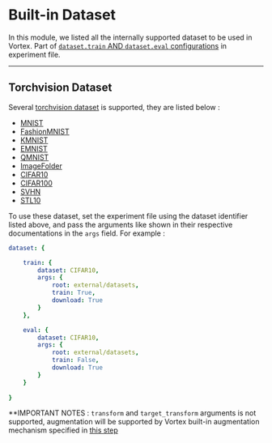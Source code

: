 # Built-in Dataset

In this module, we listed all the internally supported dataset to be used in Vortex. Part of [`dataset.train` AND `dataset.eval` configurations](../user-guides/experiment_file_config.md#dataset) in experiment file.

---

## Torchvision Dataset

Several [torchvision dataset](https://pytorch.org/docs/stable/torchvision/datasets.html) is supported, they are listed below :

- [MNIST](https://pytorch.org/docs/stable/torchvision/datasets.html#mnist)
- [FashionMNIST](https://pytorch.org/docs/stable/torchvision/datasets.html#fashion-mnist)
- [KMNIST](https://pytorch.org/docs/stable/torchvision/datasets.html#kmnist)
- [EMNIST](https://pytorch.org/docs/stable/torchvision/datasets.html#emnist)
- [QMNIST](https://pytorch.org/docs/stable/torchvision/datasets.html#emnist)
- [ImageFolder](https://pytorch.org/docs/stable/torchvision/datasets.html#imagefolder)
- [CIFAR10](https://pytorch.org/docs/stable/torchvision/datasets.html#cifar)
- [CIFAR100](https://pytorch.org/docs/stable/torchvision/datasets.html#cifar)
- [SVHN](https://pytorch.org/docs/stable/torchvision/datasets.html#svhn)
- [STL10](https://pytorch.org/docs/stable/torchvision/datasets.html#stl10)

To use these dataset, set the experiment file using the dataset identifier listed above, and pass the arguments like shown in their respective documentations in the `args` field. For example :

```yaml
dataset: {

    train: {
        dataset: CIFAR10,
        args: {
            root: external/datasets,
            train: True,
            download: True
        }
    },

    eval: {
        dataset: CIFAR10,
        args: {
            root: external/datasets,
            train: False,
            download: True
        }
    }
    
}
```

**IMPORTANT NOTES : `transform` and `target_transform` arguments is not supported, augmentation will be supported by Vortex built-in augmentation mechanism specified in [this step](../user-guides/experiment_file_config.md#dataset)



